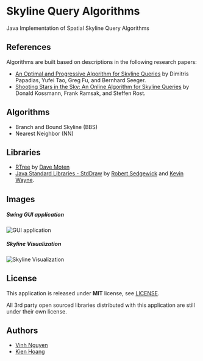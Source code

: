 # Skyline Query Algorithms

Java Implementation of Spatial Skyline Query Algorithms

## References
Algorithms are built based on descriptions in the following research papers:
* [An Optimal and Progressive Algorithm for Skyline Queries](http://www.cs.ust.hk/~dimitris/publications.html) by Dimitris Papadias, Yufei Tao, Greg Fu, and Bernhard Seeger.
* [Shooting Stars in the Sky: An Online Algorithm for Skyline Queries](http://www.informatik.uni-trier.de/~ley/pers/hd/k/Kossmann:Donald) by Donald Kossmann, Frank Ramsak, and Steffen Rost.

## Algorithms
* Branch and Bound Skyline (BBS) 
* Nearest Neighbor (NN)

## Libraries
* [RTree](https://github.com/davidmoten/rtree) by [Dave Moten](https://github.com/davidmoten)
* [Java Standard Libraries - StdDraw](http://introcs.cs.princeton.edu/java/stdlib/StdDraw.java.html) by [Robert Sedgewick](http://www.cs.princeton.edu/~rs/) and [Kevin Wayne](http://www.cs.princeton.edu/~wayne/contact/). 

## Images
##### Swing GUI application
![GUI application](http://i1368.photobucket.com/albums/ag182/vinhnguyenict/2015-01-16_1757_zps4f7c13b7.png)

##### Skyline Visualization
![Skyline Visualization](http://i1368.photobucket.com/albums/ag182/vinhnguyenict/2015-01-16_1758_zpsea731047.png)

## License
This application is released under **MIT** license, see [LICENSE](./LICENSE).

All 3rd party open sourced libraries distributed with this application are still under their own license.


## Authors
* [Vinh Nguyen](https://github.com/vinhnguyenict)
* [Kien Hoang](https://github.com/goddesss)
